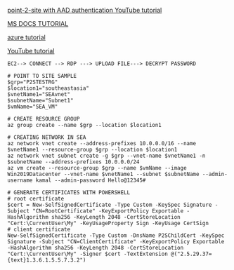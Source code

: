 [point-2-site with AAD authentication YouTube tutorial](https://youtu.be/Ur0WNjnXJrU)

[MS DOCS TUTORIAL](https://docs.microsoft.com/en-us/azure/vpn-gateway/openvpn-azure-ad-tenant)


[azure tutorial](https://docs.microsoft.com/en-us/azure/vpn-gateway/vpn-gateway-howto-point-to-site-resource-manager-portal#generatecert)

[YouTube tutorial](https://youtu.be/j-dd_5Qh2L4)

`EC2--> CONNECT --> RDP ---> UPLOAD FILE---> DECRYPT PASSWORD`

```
# POINT TO SITE SAMPLE
$grp="P2STESTRG"
$location1="southeastasia" 
$vnetName1="SEAvnet" 
$subnetName="Subnet1"
$vmName="SEA_VM"

# CREATE RESOURCE GROUP
az group create --name $grp --location $location1

# CREATING NETWORK IN SEA
az network vnet create --address-prefixes 10.0.0.0/16 --name $vnetName1 --resource-group $grp --location $location1
az network vnet subnet create -g $grp --vnet-name $vnetName1 -n $subnetName --address-prefixes 10.0.0.0/24
az vm create --resource-group $grp --name $vmName --image Win2019Datacenter --vnet-name $vnetName1 --subnet $subnetName --admin-username kamal --admin-password Hello@12345#

# GENERATE CERTIFICATES WITH POWERSHELL
# root certificate
$cert = New-SelfSignedCertificate -Type Custom -KeySpec Signature -Subject "CN=RootCertificate" -KeyExportPolicy Exportable -HashAlgorithm sha256 -KeyLength 2048 -CertStoreLocation "Cert:\CurrentUser\My" -KeyUsageProperty Sign -KeyUsage CertSign
# client certificate
New-SelfSignedCertificate -Type Custom -DnsName P2SChildCert -KeySpec Signature -Subject "CN=ClientCertificate" -KeyExportPolicy Exportable -HashAlgorithm sha256 -KeyLength 2048 -CertStoreLocation "Cert:\CurrentUser\My" -Signer $cert -TextExtension @("2.5.29.37={text}1.3.6.1.5.5.7.3.2")

```
